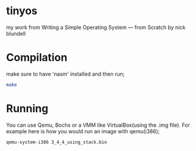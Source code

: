 # tinyos
my work from Writing a Simple Operating System — from Scratch by nick blundell 

# Compilation
  make sure to have 'nasm' installed and then run;
  ```sh
  make
  ```
  
# Running
  You can use Qemu, Bochs or a VMM like VirtualBox(using the .img file). For example here is 
  how you would run an image with qemu(i386);
  ```sh
  qemu-system-i386 3_4_4_using_stack.bin
  ```
